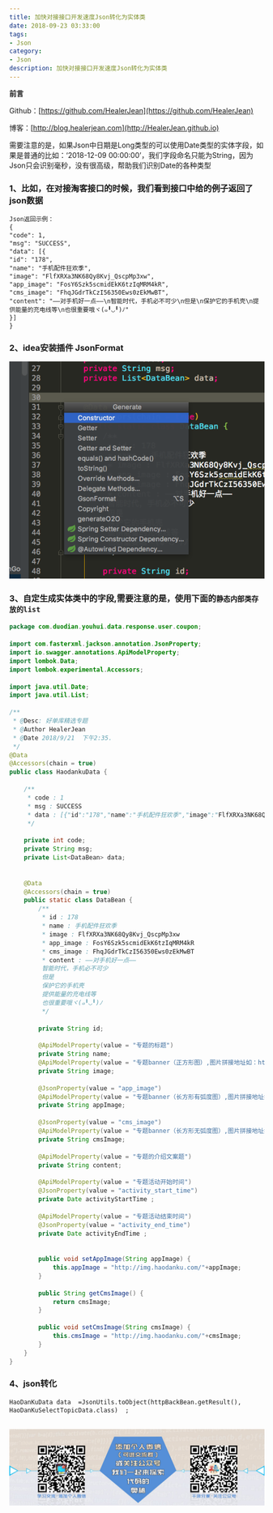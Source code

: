 ```yaml
---
title: 加快对接接口开发速度Json转化为实体类
date: 2018-09-23 03:33:00
tags: 
- Json
category: 
- Json
description: 加快对接接口开发速度Json转化为实体类
---
```

**前言**     

 Github：[https://github.com/HealerJean](https://github.com/HealerJean)         

 博客：[http://blog.healerjean.com](http://HealerJean.github.io)        

需要注意的是，如果Json中日期是Long类型的可以使用Date类型的实体字段，如果是普通的比如：‘2018-12-09 00:00:00’，我们字段命名只能为String，因为Json只会识别毫秒，没有很高级，帮助我们识别Date的各种类型

### 1、比如，在对接淘客接口的时候，我们看到接口中给的例子返回了json数据


```
Json返回示例： 
{ 
"code": 1, 
"msg": "SUCCESS", 
"data": [{ 
"id": "178", 
"name": "手机配件狂欢季", 
"image": "FlfXRXa3NK68Qy8Kvj_QscpMp3xw", 
"app_image": "FosY6Szk5scmidEkK6tzIqMRM4kR", 
"cms_image": "FhqJGdrTkCzI56350Ews0zEkMwBT", 
"content": "——对手机好一点——\n智能时代，手机必不可少\n但是\n保护它的手机壳\n提供能量的充电线等\n也很重要哦ヾ(๑╹◡╹)ﾉ" 
}] 
}
```

### 2、idea安装插件 JsonFormat

![WX20180921-160358](https://raw.githubusercontent.com/HealerJean/HealerJean.github.io/master/blogImages/WX20180921-160358.png)

### 3、自定生成实体类中的字段,需要注意的是，使用下面的`静态内部类存放的list`


```java
package com.duodian.youhui.data.response.user.coupon;

import com.fasterxml.jackson.annotation.JsonProperty;
import io.swagger.annotations.ApiModelProperty;
import lombok.Data;
import lombok.experimental.Accessors;

import java.util.Date;
import java.util.List;

/**
 * @Desc: 好单库精选专题
 * @Author HealerJean
 * @Date 2018/9/21  下午2:35.
 */
@Data
@Accessors(chain = true)
public class HaodankuData {

    /**
     * code : 1
     * msg : SUCCESS
     * data : [{"id":"178","name":"手机配件狂欢季","image":"FlfXRXa3NK68Qy8Kvj_QscpMp3xw","app_image":"FosY6Szk5scmidEkK6tzIqMRM4kR","cms_image":"FhqJGdrTkCzI56350Ews0zEkMwBT","content":"\u2014\u2014对手机好一点\u2014\u2014\n智能时代，手机必不可少\n但是\n保护它的手机壳\n提供能量的充电线等\n也很重要哦ヾ(๑╹◡╹)ﾉ"}]
     */

    private int code;
    private String msg;
    private List<DataBean> data;


    @Data
    @Accessors(chain = true)
    public static class DataBean {
        /**
         * id : 178
         * name : 手机配件狂欢季
         * image : FlfXRXa3NK68Qy8Kvj_QscpMp3xw
         * app_image : FosY6Szk5scmidEkK6tzIqMRM4kR
         * cms_image : FhqJGdrTkCzI56350Ews0zEkMwBT
         * content : ——对手机好一点——
         智能时代，手机必不可少
         但是
         保护它的手机壳
         提供能量的充电线等
         也很重要哦ヾ(๑╹◡╹)ﾉ
         */

        private String id;

        @ApiModelProperty(value = "专题的标题")
        private String name;
        @ApiModelProperty(value = "专题banner（正方形图）,图片拼接地址如：http://img.haodanku.com/FlfXRXa3NK68Qy8Kvj_QscpMp3xw-600")
        private String image;

        @JsonProperty(value = "app_image")
        @ApiModelProperty(value = "专题banner（长方形有弧度图）,图片拼接地址如：http://img.haodanku.com/FosY6Szk5scmidEkK6tzIqMRM4kR-600")
        private String appImage;

        @JsonProperty(value = "cms_image")
        @ApiModelProperty(value = "专题banner（长方形无弧度图）,图片拼接地址如：http://img.haodanku.com/FhqJGdrTkCzI56350Ews0zEkMwBT-600\n")
        private String cmsImage;

        @ApiModelProperty(value = "专题的介绍文案题")
        private String content;

        @ApiModelProperty(value = "专题活动开始时间")
        @JsonProperty(value = "activity_start_time")
        private Date activityStartTime ;

        @ApiModelProperty(value = "专题活动结束时间")
        @JsonProperty(value = "activity_end_time")
        private Date activityEndTime ;


        public void setAppImage(String appImage) {
            this.appImage = "http://img.haodanku.com/"+appImage;
        }

        public String getCmsImage() {
            return cmsImage;
        }

        public void setCmsImage(String cmsImage) {
            this.cmsImage = "http://img.haodanku.com/"+cmsImage;
        }
    }
}


```

### 4、json转化


```
HaoDanKuData data  =JsonUtils.toObject(httpBackBean.getResult(), HaoDanKuSelectTopicData.class)  ;


```







   

![ContactAuthor](https://raw.githubusercontent.com/HealerJean/HealerJean.github.io/master/assets/img/artical_bottom.jpg)




<!-- Gitalk 评论 start  -->

<link rel="stylesheet" href="https://unpkg.com/gitalk/dist/gitalk.css">
<script src="https://unpkg.com/gitalk@latest/dist/gitalk.min.js"></script> 
<div id="gitalk-container"></div>    
 <script type="text/javascript">
    var gitalk = new Gitalk({
		clientID: `1d164cd85549874d0e3a`,
		clientSecret: `527c3d223d1e6608953e835b547061037d140355`,
		repo: `HealerJean.github.io`,
		owner: 'HealerJean',
		admin: ['HealerJean'],
		id: 'cRLCDnBOWiKPf1qs',
    });
    gitalk.render('gitalk-container');
</script> 

<!-- Gitalk end -->

